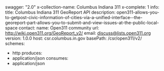 swagger: "2.0"
x-collection-name: Columbus Indiana 311
x-complete: 1
info:
  title: Columbus Indiana 311 GeoReport API
  description: open311-allows-you-to-getpost-civic-information-of-cities-via-a-unified-interface--the-georeport-part-allows-you-to-submit-and-view-issues-at-the-public-local-space
  contact:
    name: Open311 community
    url: http://wiki.open311.org/GeoReport_v2/
    email: discuss@lists.open311.org
  version: 1.0.0
host: csr.columbus.in.gov
basePath: /csr/open311/v2/
schemes:
- http
produces:
- application/json
consumes:
- application/json